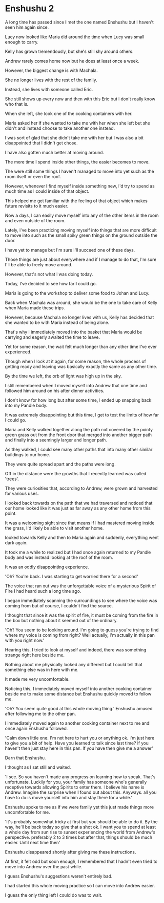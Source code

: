 # Enshushu 2

A long time has passed since I met the one named Enshushu but I haven't seen him again since.

Lucy now looked like Maria did around the time when Lucy was small enough to carry.

Kelly has grown tremendously, but she's still shy around others.

Andrew rarely comes home now but he does at least once a week.

However, the biggest change is with Machala.

She no longer lives with the rest of the family.

Instead, she lives with someone called Eric.

She still shows up every now and then with this Eric but I don't really know who that is.

When she left, she took one of the cooking containers with her. 

Maria asked her if she wanted to take me with her when she left but she didn't and instead choose to take another one instead. 

I was sort of glad that she didn't take me with her but I was also a bit disappointed that I didn't get chose. 

I have also gotten much better at moving around.

The more time I spend inside other things, the easier becomes to move.

The were still some things I haven't managed to move into yet such as the room itself or even the roof.

However, whenever I find myself inside something new, I'd try to spend as much time as I could inside of that object. 

This helped me get familiar with the feeling of that object which makes future revisits to it much easier.

Now a days, I can easily move myself into any of the other items in the room and even outside of the room.

Lately, I've been practicing moving myself into things that are more difficult to move into such as the small spiky green things on the ground outside the door.

I have yet to manage but I'm sure I'll succeed one of these days.

Those things are just about everywhere and if I manage to do that, I'm sure I'll be able to freely move around. 

However, that's not what I was doing today.

Today, I've decided to see how far I could go.

Maria is going to the workshop to deliver some food to Johan and Lucy. 

Back when Machala was around, she would be the one to take care of Kelly when Maria made these trips.

However, because Machala no longer lives with us, Kelly has decided that she wanted to be with Maria instead of being alone.

That's why I immediately moved into the basket that Maria would be carrying and eagerly awaited the time to leave.

Yet for some reason, the wait felt much longer than any other time I've ever experienced.

Though when I look at it again, for some reason, the whole process of getting ready and leaving was basically exactly the same as any other time. 

By the time we left, the orb of light was high up in the sky. 

I still remembered when I moved myself into Andrew that one time and followed him around on his after dinner activities.

I don't know for how long but after some time, I ended up snapping back into my Pandle body.

It was extremely disappointing but this time, I get to test the limits of how far I could go.

Maria and Kelly walked together along the path not covered by the pointy green grass out from the front door that merged into another bigger path and finally into a seemingly larger and longer path.

As they walked, I could see many other paths that into many other similar buildings to our home.

They were quite spread apart and the paths were long.

Off in the distance were the growths that I recently learned was called 'trees'.

They were curiosities that, according to Andrew, were grown and harvested for various uses.

I looked back towards on the path that we had traversed and noticed that our home looked like it was just as far away as any other home from this point.

It was a welcoming sight since that means if I had mastered moving inside the grass, I'd likely be able to visit another home.

looked towards Kelly and then to Maria again and suddenly, everything went dark again.

It took me a while to realized but I had once again returned to my Pandle body and was instead looking at the roof of the room.

It was an oddly disappointing experience.

'Oh? You're back. I was starting to get worried there for a second'

The voice that ran out was the unforgettable voice of a mysterious Spirit of Fire I had heard such a long time ago.

I began immediately scanning the surroundings to see where the voice was coming from but of course, I couldn't find the source.

I thought that since it was the spirit of fire, it must be coming from the fire in the box but nothing about it seemed out of the ordinary.

'Oh? You seem to be looking around. I'm going to guess you're trying to find where my voice is coming from right? Well actually, I'm actually in this pan with  you right now.'

Hearing this, I tried to look at myself and indeed, there was something strange right here beside me.

Nothing about me physically looked any different but I could tell that something else was in here with me.

It made me very uncomfortable.

Noticing this, I immediately moved myself into another cooking container beside me to make some distance but Enshushu quickly moved to follow me.

'Oh? You seem quite good at this whole moving thing.' Enshushu amused after following me to the other pan.

I immediately moved again to another cooking container next to me and once again Enshushu followed.

'Calm down little one. I'm not here to hurt you or anything ok. I'm just here to give you a bit of help. Have you learned to talk since last time? If you haven't then just stay here in this pan. If you have then give me a answer'

Darn that Enshushu.

I thought as I sat still and waited.

'I see. So you haven't made any progress on learning how to speak. That's unfortunate. Luckily for you, your family has someone who's generally receptive towards allowing Spirits to enter them. I believe his name is Andrew. Imagine the surprise when I found out about this. Anyways. all you have to do is move yourself into him and stay there for a while.'

Enshushu spoke to me as if we were family yet this just made things more uncomfortable for me.

'It's probably somewhat tricky at first but you should be able to do it. By the way, he'll be back today so give that a shot ok. I want you to spend at least a whole day from sun rise to sunset experiencing the world from Andrew's perspective. preferably 2 to 3 times but after that, things should be much easier. Until next time then'

Enshushu disappeared shortly after giving me these instructions. 

At first, it felt odd but soon enough, I remembered that I hadn't even tried to move into Andrew over the past while.

I guess Enshushu's suggestions weren't entirely bad.

I had started this whole moving practice so I can move into Andrew easier.

I guess the only thing left I could do was to wait. 
